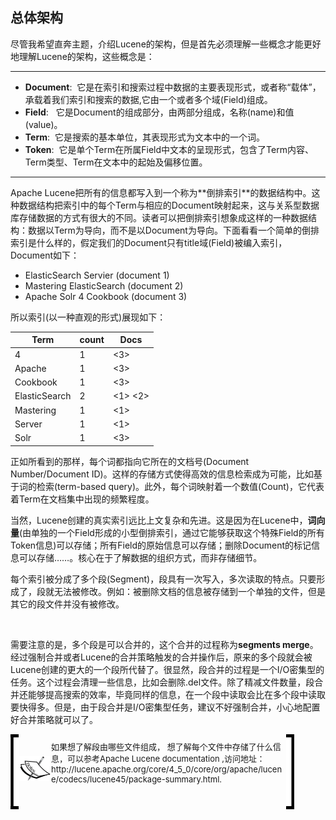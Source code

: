 ## 总体架构

尽管我希望直奔主题，介绍Lucene的架构，但是首先必须理解一些概念才能更好地理解Lucene的架构，这些概念是：
<hr>
<ul>
<li><b>Document</b>:&nbsp;&nbsp;它是在索引和搜索过程中数据的主要表现形式，或者称“载体”，承载着我们索引和搜索的数据,它由一个或者多个域(Field)组成。</li>
<li><b>Field</b>:&nbsp;&nbsp; 它是Document的组成部分，由两部分组成，名称(name)和值(value)。</li>
<li><b>Term</b>:&nbsp;&nbsp;它是搜索的基本单位，其表现形式为文本中的一个词。</li>
<li><b>Token</b>:&nbsp;&nbsp;它是单个Term在所属Field中文本的呈现形式，包含了Term内容、Term类型、Term在文本中的起始及偏移位置。</li>
</ul>
<hr>
<p>Apache Lucene把所有的信息都写入到一个称为**倒排索引**的数据结构中。这种数据结构把索引中的每个Term与相应的Document映射起来，这与关系型数据库存储数据的方式有很大的不同。读者可以把倒排索引想象成这样的一种数据结构：数据以Term为导向，而不是以Document为导向。下面看看一个简单的倒排索引是什么样的，假定我们的Document只有title域(Field)被编入索引，Document如下：</p>

*  ElasticSearch Servier (document 1)
*  Mastering ElasticSearch (document 2)
*  Apache Solr 4 Cookbook (document 3)


所以索引(以一种直观的形式)展现如下：

| Term | count | Docs |
| -- | -- | -- |
| 4 | 1 | <3> |
|Apache | 1 | <3>  |
| Cookbook | 1 | <3>  |
| ElasticSearch | 2 | <1> <2>  |
| Mastering | 1 | <1> |
| Server | 1 | <1> |
| Solr | 1 | <3> |


<p>正如所看到的那样，每个词都指向它所在的文档号(Document Number/Document ID)。这样的存储方式使得高效的信息检索成为可能，比如基于词的检索(term-based query)。此外，每个词映射着一个数值(Count)，它代表着Term在文档集中出现的频繁程度。
</p>
<p>当然，Lucene创建的真实索引远比上文复杂和先进。这是因为在Lucene中，<b>词向量</b>(由单独的一个Field形成的小型倒排索引，通过它能够获取这个特殊Field的所有Token信息)可以存储；所有Field的原始信息可以存储；删除Document的标记信息可以存储……。核心在于了解数据的组织方式，而非存储细节。</p>
<p>每个索引被分成了多个段(Segment)，段具有一次写入，多次读取的特点。只要形成了，段就无法被修改。例如：被删除文档的信息被存储到一个单独的文件，但是其它的段文件并没有被修改。</p><br/>
<p>需要注意的是，多个段是可以合并的，这个合并的过程称为<b>segments merge</b>。经过强制合并或者Lucene的合并策略触发的合并操作后，原来的多个段就会被Lucene创建的更大的一个段所代替了。很显然，段合并的过程是一个I/O密集型的任务。这个过程会清理一些信息，比如会删除.del文件。除了精减文件数量，段合并还能够提高搜索的效率，毕竟同样的信息，在一个段中读取会比在多个段中读取要快得多。但是，由于段合并是I/O密集型任务，建议不好强制合并，小心地配置好合并策略就可以了。<p>

<!-- note structure -->
<div style="height:110px;width:90%;position:relative;">
<div style="width:13px;height:100%; background:black; position:absolute;padding:5px 0 5px 0;">
<img src="../notes/lm.png" height="100%" width="13px"/>
</div>
<div style="width:51px;height:100%;position:absolute; left:13px; text-align:center; font-size:0;">
<img src="../notes/pixel.gif" style="height:100%; width:1px; vertical-align:middle;"/>
<img src="../notes/note.png" style="vertical-align:middle;"/>
</div>
<div style="height:100%;position:absolute;left:65px;right:13px;">
<p style="font-size:13px;margin-top:10px;">如果想了解段由哪些文件组成，
	想了解每个文件中存储了什么信息，可以参考Apache Lucene documentation ,访问地址：
	http://lucene.apache.org/core/4_5_0/core/org/apache/lucene/codecs/lucene45/package-summary.html.<html.
</p>
</div>
<div style="width:13px;height:100%;background:black;position:absolute;right:0px;padding:5px 0 5px 0;">
<img src="../notes/rm.png" height="100%" width="13px"/>
</div>
</div>  <!-- end of note structure -->



